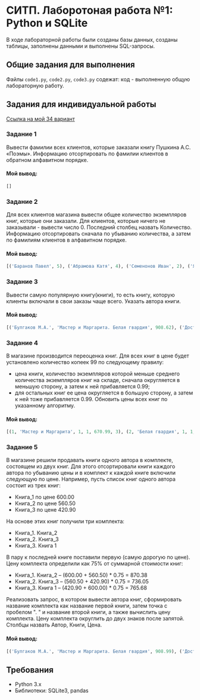 # СИТП. Лаборотоная работа №1: Python и SQLite
В ходе лабораторной работы были созданы базы данных, созданы таблицы, заполнены данными и выполнены SQL-запросы.

## Общие задания для выполнения
Файлы `code1.py`, `code2.py`, `code3.py` содежат: код - выполненную общую лабораторную работу.

## Задания для индивидуальной работы
[Ссылка на мой 34 вариант](https://bb.dvfu.ru/bbcswebdav/courses/FU50709-01.03.02-WP-01/task_3_1/34.html)

### Задание 1
Вывести фамилии всех клиентов, которые заказали книгу Пушкина А.С. «Поэмы». Информацию отсортировать по фамилии клиентов в обратном алфавитном порядке.
#### Мой вывод:
```python
[]
```

### Задание 2
Для всех клиентов магазина вывести общее количество экземпляров книг, которые они заказали. Для клиентов, которые ничего не заказывали - вывести число 0. Последний столбец назвать Количество. Информацию отсортировать сначала по убыванию количества, а затем по фамилиям клиентов в алфавитном порядке.
#### Мой вывод:
```python
[('Баранов Павел', 5), ('Абрамова Катя', 4), ('Семенонов Иван', 2), ('Яковлева Галина', 0)]
```

### Задание 3
Вывести самую популярную книгу(книги), то есть книгу, которую клиенты включали в свои заказы чаще всего. Указать автора книги.
#### Мой вывод:
```python
[('Булгаков М.А.', 'Мастер и Маргарита. Белая гвардия', 908.62), ('Достоевский Ф.М.', 'Братья Карамазовы. Игрок', 959.63), ('Достоевский Ф.М.', 'Игрок. Идиот', 705.38), ('Есенин С.А.', 'Стихотворения и поэмы. Черный человек', 915.15)]
```

### Задание 4
В магазине производится переоценка книг. Для всех книг в цене будет установлено количество копеек 99 по следующему правилу:
- цена книги, количество экземпляров которой меньше среднего количества экземпляров книг на складе, сначала округляется в меньшую сторону, а затем к ней прибавляется 0.99;
- для остальных книг ее цена округляется в большую сторону, а затем к ней тоже прибавляется 0.99.
Обновить цены всех книг по указанному алгоритму.
#### Мой вывод:
```python
[(1, 'Мастер и Маргарита', 1, 1, 670.99, 3), (2, 'Белая гвардия', 1, 1, 540.99, 5), (3, 'Идиот', 2, 1, 460.99, 10), (4, 'Братья Карамазовы', 2, 1, 799.99, 3), (5, 'Игрок', 2, 1, 481.99, 10), (6, 'Стихотворения и поэмы', 3, 2, 650.99, 15), (7, 'Черный человек', 3, 2, 570.99, 6), (8, 'Лирика', 4, 2, 518.99, 2)]
```

### Задание 5
В магазине решили продавать книги одного автора в комплекте, состоящем из двух книг. Для этого отсортировали книги каждого автора по убыванию цены и в комплект к каждой книге включили следующую по цене. Например, пусть список книг одного автора состоит из трех книг:

- Книга_1 по цене 600.00
- Книга_2 по цене 560.50
- Книга_3 по цене 420.90

На основе этих книг получили три комплекта:
- Книга_1. Книга_2
- Книга_2. Книга_3
- Книга_3. Книга 1

В пару к последней книге поставили первую (самую дорогую по цене). Цену комплекта определили как 75% от суммарной стоимости книг:

- Книга_1. Книга_2 – (600.00 + 560.50) * 0.75 = 870.38
- Книга_2. Книга_3 – (560.50 + 420.90) * 0.75 = 736.05
- Книга_3. Книга 1 – (420.90 + 600.00) * 0.75 = 765.68

Реализовать запрос, в котором вывести автора книг, сформировать название комплекта как название первой книги, затем точка с пробелом ". " и название второй книги, а также вычислить цену комплекта. Цену комплекта округлить до двух знаков после запятой. Столбцы назвать Автор, Книги, Цена.
#### Мой вывод:
```python
[('Булгаков М.А.', 'Мастер и Маргарита. Белая гвардия', 908.99), ('Достоевский Ф.М.', 'Братья Карамазовы. Игрок', 961.49), ('Достоевский Ф.М.', 'Игрок. Идиот', 707.24), ('Есенин С.А.', 'Стихотворения и поэмы. Черный человек', 916.49)]
```

## Требования
- Python 3.x
- Библиотеки: SQLite3, pandas

